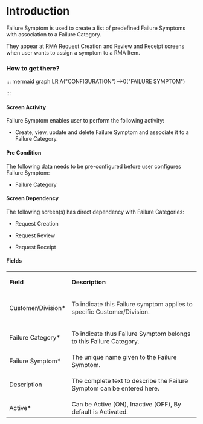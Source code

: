 # Introduction

Failure Symptom is used to create a list of predefined Failure Symptoms with association to a Failure Category.

They appear at RMA Request Creation and Review and Receipt screens when user wants to assign a symptom to a RMA Item. 

### How to get there?



::: mermaid
graph LR
A("CONFIGURATION")-->0("FAILURE SYMPTOM")

:::


#### Screen Activity


Failure Symptom enables user to perform the following activity:

- Create, view, update and delete Failure Symptom and associate it to a Failure Category.



#### Pre Condition


The following data needs to be pre-configured before user configures Failure Symptom:

- Failure Category


#### Screen Dependency



The following screen(s) has direct dependency with Failure Categories:
- Request Creation

- Request Review

- Request Receipt


#### Fields



<table class="confluenceTable"><tbody><tr><td class="highlight confluenceTd"><p><strong>Field</strong></p></td><td class="highlight confluenceTd"><p><strong>Description</strong></p></td></tr><tr><td class="confluenceTd"><p>Customer/Division*</p></td><td class="confluenceTd"><p><span style="color: rgb(51,51,51);">To indicate this Failure symptom applies to specific Customer/Division.</span></p></td></tr><tr><td class="confluenceTd"><p>Failure Category*</p></td><td class="confluenceTd"><p>To indicate thus Failure Symptom belongs to this Failure Category.</p></td></tr><tr><td colspan="1" class="confluenceTd"><span>Failure Symptom*</span></td><td colspan="1" class="confluenceTd"><span>The unique name given to the Failure Symptom.</span></td></tr><tr><td class="confluenceTd"><p>Description</p></td><td class="confluenceTd"><p>The complete text to describe the Failure Symptom <span>can be entered here.</span></p></td></tr><tr><td colspan="1" class="confluenceTd">Active*</td><td colspan="1" class="confluenceTd">Can be Active (ON), Inactive (OFF), By default is Activated.</td></tr></tbody></table>

